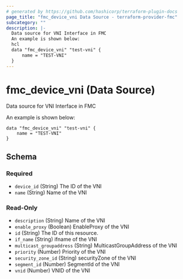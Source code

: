 ```yaml
---
# generated by https://github.com/hashicorp/terraform-plugin-docs
page_title: "fmc_device_vni Data Source - terraform-provider-fmc"
subcategory: ""
description: |-
  Data source for VNI Interface in FMC
  An example is shown below:
  hcl
  data "fmc_device_vni" "test-vni" {
      name = "TEST-VNI"
  }
---
```


# fmc_device_vni (Data Source)

Data source for VNI Interface in FMC

An example is shown below: 
```hcl
data "fmc_device_vni" "test-vni" {
	name = "TEST-VNI"
}
```



<!-- schema generated by tfplugindocs -->
## Schema

### Required

- `device_id` (String) The ID of the VNI
- `name` (String) Name of the VNI

### Read-Only

- `description` (String) Name of the VNI
- `enable_proxy` (Boolean) EnableProxy of the VNI
- `id` (String) The ID of this resource.
- `if_name` (String) ifname of the VNI
- `multicast_groupaddress` (String) MulticastGroupAddress of the VNI
- `priority` (Number) Priority of the VNI
- `security_zone_id` (String) securityZone of the VNI
- `segment_id` (Number) SegmentId of the VNI
- `vnid` (Number) VNID of the VNI


